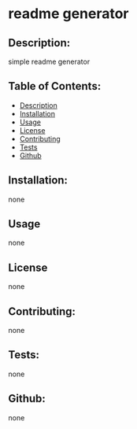 
# readme generator 

## Description:
simple readme generator

## Table of Contents:
* [Description](#Desciption)
* [Installation](#Installation)
* [Usage](#Usage)
* [License](#License)
* [Contributing](#Contributing)
* [Tests](#Tests)
* [Github](#Github)

## Installation:
none

## Usage
none

## License
none

## Contributing:
none

## Tests:
none

## Github: 
none
    